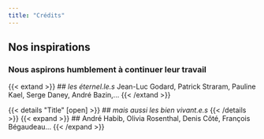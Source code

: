 ```yaml
---
title: "Crédits"
---
```


## Nos inspirations

### Nous aspirons humblement à continuer leur travail

 {{< extand >}} ## *les éternel.le.s* Jean-Luc Godard, Patrick Straram, Pauline Kael, Serge Daney, André Bazin,... {{< /extand >}}

{{< details "Title" [open] >}} ## *mais aussi les bien vivant.e.s* {{< /details >}}
{{< expand >}} ## André Habib, Olivia Rosenthal, Denis Côté, François Bégaudeau...
 {{< /expand >}}




